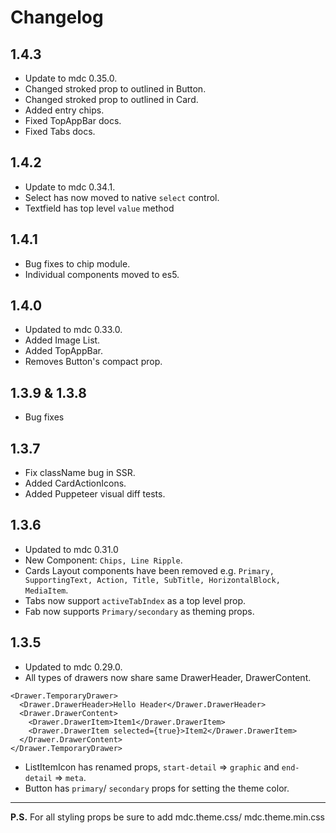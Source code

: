 # Changelog

## 1.4.3
* Update to mdc 0.35.0.
* Changed stroked prop to outlined in Button.
* Changed stroked prop to outlined in Card.
* Added entry chips.
* Fixed TopAppBar docs.
* Fixed Tabs docs.

## 1.4.2

* Update to mdc 0.34.1.
* Select has now moved to native `select` control.
* Textfield has top level `value` method

## 1.4.1

* Bug fixes to chip module.
* Individual components moved to es5.

## 1.4.0

* Updated to mdc 0.33.0.
* Added Image List.
* Added TopAppBar.
* Removes Button's compact prop.

## 1.3.9 & 1.3.8

* Bug fixes

## 1.3.7

* Fix className bug in SSR.
* Added CardActionIcons.
* Added Puppeteer visual diff tests.

## 1.3.6

* Updated to mdc 0.31.0
* New Component: `Chips, Line Ripple`.
* Cards Layout components have been removed e.g. `Primary, SupportingText, Action, Title, SubTitle, HorizontalBlock, MediaItem`.
* Tabs now support `activeTabIndex` as a top level prop.
* Fab now supports `Primary/secondary` as theming props.

## 1.3.5

* Updated to mdc 0.29.0.
* All types of drawers now share same DrawerHeader, DrawerContent.

```
<Drawer.TemporaryDrawer>
  <Drawer.DrawerHeader>Hello Header</Drawer.DrawerHeader>
  <Drawer.DrawerContent>
    <Drawer.DrawerItem>Item1</Drawer.DrawerItem>
    <Drawer.DrawerItem selected={true}>Item2</Drawer.DrawerItem>
  </Drawer.DrawerContent>
</Drawer.TemporaryDrawer>
```

* ListItemIcon has renamed props, `start-detail` => `graphic` and `end-detail` => `meta`.
* Button has `primary`/ `secondary` props for setting the theme color.

---

**P.S.** For all styling props be sure to add mdc.theme.css/ mdc.theme.min.css
